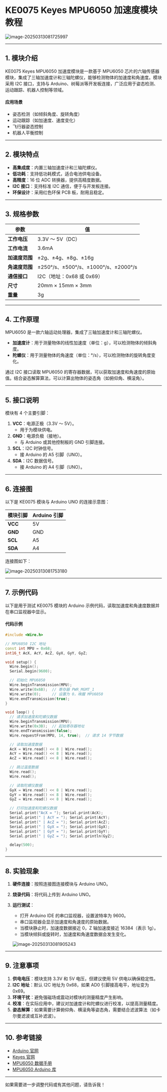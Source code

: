 # KE0075 Keyes MPU6050 加速度模块教程

![image-20250313081725997](media/image-20250313081725997.png)

---

## **1. 模块介绍**

KE0075 Keyes MPU6050 加速度模块是一款基于 MPU6050 芯片的六轴传感器模块，集成了三轴加速度计和三轴陀螺仪，能够检测物体的加速度和角速度。模块采用 I2C 接口，支持与 Arduino、树莓派等开发板连接，广泛应用于姿态检测、运动跟踪、机器人控制等领域。

#### **应用场景**
- 姿态检测（如倾斜角度、旋转角度）
- 运动跟踪（如加速度、速度变化）
- 飞行器姿态控制
- 机器人平衡控制

---

## **2. 模块特点**

- **高集成度**：内置三轴加速度计和三轴陀螺仪。
- **低功耗**：支持低功耗模式，适合电池供电设备。
- **高精度**：16 位 ADC 转换器，提供高精度数据。
- **I2C 接口**：支持标准 I2C 通信，便于与开发板连接。
- **环保设计**：采用红色环保 PCB 板，耐用且稳定。

---

## **3. 规格参数**

| 参数            | 值                     |
|-----------------|------------------------|
| **工作电压**    | 3.3V ～ 5V（DC）       |
| **工作电流**    | 3.6mA                  |
| **加速度范围**  | ±2g、±4g、±8g、±16g    |
| **角速度范围**  | ±250°/s、±500°/s、±1000°/s、±2000°/s |
| **通信接口**    | I2C（地址：0x68 或 0x69） |
| **尺寸**        | 20mm × 15mm × 3mm      |
| **重量**        | 3g                     |

---

## **4. 工作原理**

MPU6050 是一款六轴运动处理器，集成了三轴加速度计和三轴陀螺仪。  
- **加速度计**：用于测量物体的线性加速度（单位：g），可以检测物体的倾斜角度。
- **陀螺仪**：用于测量物体的角速度（单位：°/s），可以检测物体的旋转角度变化。

通过 I2C 接口读取 MPU6050 的寄存器数据，可以获取加速度和角速度的原始值。结合姿态解算算法，可以计算出物体的姿态角（如俯仰角、横滚角）。

---

## **5. 接口说明**

模块有 4 个主要引脚：
1. **VCC**：电源正极（3.3V ～ 5V）。  
   - 用于为模块供电。
2. **GND**：电源负极（接地）。  
   - 与 Arduino 或其他控制板的 GND 引脚连接。
3. **SCL**：I2C 时钟信号。  
   - 接 Arduino 的 A5 引脚（UNO）。
4. **SDA**：I2C 数据信号。  
   - 接 Arduino 的 A4 引脚（UNO）。

---

## **6. 连接图**

以下是 KE0075 模块与 Arduino UNO 的连接示意图：

| 模块引脚 | Arduino 引脚 |
|----------|--------------|
| **VCC**  | 5V           |
| **GND**  | GND          |
| **SCL**  | A5           |
| **SDA**  | A4           |

连接图如下：

![image-20250313081753180](media/image-20250313081753180.png)

---

## **7. 示例代码**

以下是用于测试 KE0075 模块的 Arduino 示例代码，读取加速度和角速度数据并在串口监视器中显示。

#### **代码示例**
```cpp
#include <Wire.h>

// MPU6050 I2C 地址
const int MPU = 0x68;  
int16_t AcX, AcY, AcZ, GyX, GyY, GyZ;

void setup() {
  Wire.begin();
  Serial.begin(9600);

  // 初始化 MPU6050
  Wire.beginTransmission(MPU);
  Wire.write(0x6B);  // 寄存器 PWR_MGMT_1
  Wire.write(0);     // 设置为 0，唤醒 MPU6050
  Wire.endTransmission(true);
}

void loop() {
  // 请求加速度和陀螺仪数据
  Wire.beginTransmission(MPU);
  Wire.write(0x3B);  // 起始寄存器地址
  Wire.endTransmission(false);
  Wire.requestFrom(MPU, 14, true);  // 请求 14 字节数据

  // 读取加速度数据
  AcX = Wire.read() << 8 | Wire.read();
  AcY = Wire.read() << 8 | Wire.read();
  AcZ = Wire.read() << 8 | Wire.read();

  // 跳过温度数据
  Wire.read();
  Wire.read();

  // 读取陀螺仪数据
  GyX = Wire.read() << 8 | Wire.read();
  GyY = Wire.read() << 8 | Wire.read();
  GyZ = Wire.read() << 8 | Wire.read();

  // 打印加速度和陀螺仪数据
  Serial.print("AcX = "); Serial.print(AcX);
  Serial.print(" | AcY = "); Serial.print(AcY);
  Serial.print(" | AcZ = "); Serial.print(AcZ);
  Serial.print(" | GyX = "); Serial.print(GyX);
  Serial.print(" | GyY = "); Serial.print(GyY);
  Serial.print(" | GyZ = "); Serial.println(GyZ);

  delay(500);
}
```

---

## **8. 实验现象**

1. **硬件连接**：按照连接图连接模块与 Arduino UNO。

2. **烧录代码**：将代码上传到 Arduino UNO。

3. **运行测试**：
   - 打开 Arduino IDE 的串口监视器，设置波特率为 9600。
   - 串口监视器会显示加速度和角速度的原始数据。
   - 当模块静止时，加速度数据接近 0，Z 轴加速度接近 16384（表示 1g）。
   - 当模块倾斜或旋转时，加速度和角速度数据会发生变化。
   
   ![image-20250313081905243](media/image-20250313081905243.png)

---

## **9. 注意事项**

1. **供电电压**：模块支持 3.3V 和 5V 电压，但建议使用 5V 供电以确保稳定性。
2. **I2C 地址**：默认 I2C 地址为 0x68，如果 AD0 引脚接高电平，地址变为 0x69。
3. **环境干扰**：避免强磁场或震动对模块的测量精度产生影响。
4. **校准**：在实际应用中，建议对加速度计和陀螺仪进行校准，以提高测量精度。
5. **姿态解算**：如果需要计算俯仰角、横滚角等姿态角，需要结合滤波算法（如卡尔曼滤波或互补滤波）。

---

## **10. 参考链接**

- [Arduino 官网](https://www.arduino.cc/)
- [Keyes 官网](http://www.keyes-robot.com/)
- [MPU6050 数据手册](https://invensense.tdk.com/products/motion-tracking/6-axis/mpu-6050/)
- [MPU6050 Arduino 库](https://github.com/jrowberg/i2cdevlib/tree/master/Arduino/MPU6050)

---

如果需要进一步调整代码或有其他问题，请告诉我！
